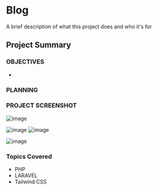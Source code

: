 # Blog 


A brief description of what this project does and who it's for

## Project Summary



### OBJECTIVES

- 


### PLANNING



  
### PROJECT SCREENSHOT
![image](https://user-images.githubusercontent.com/65822873/217720973-93ba6b73-90dd-4c85-a608-a18a1198809e.png)

![image](https://user-images.githubusercontent.com/65822873/217720725-49c71487-d3cd-451c-811b-41c8b4712228.png)
![image](https://user-images.githubusercontent.com/65822873/217720815-8f63e8a6-da25-478c-9d62-ea9870246bbb.png)

![image](https://user-images.githubusercontent.com/65822873/217721155-289adaa3-b6b0-4f7c-9d92-6ab84dc1db43.png)



### Topics Covered

- PHP
- LARAVEL
- Tailwind CSS
